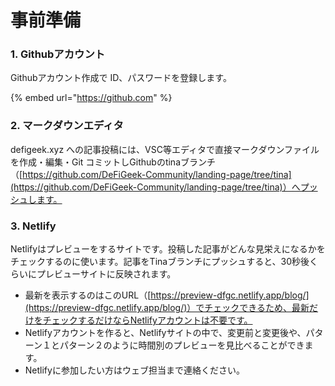 # 事前準備

### 1. Githubアカウント

Githubアカウント作成で ID、パスワードを登録します。

{% embed url="https://github.com" %}

### 2. マークダウンエディタ

defigeek.xyz への記事投稿には、VSC等エディタで直接マークダウンファイルを作成・編集・Git コミットしGithubのtinaブランチ（[https://github.com/DeFiGeek-Community/landing-page/tree/tina](https://github.com/DeFiGeek-Community/landing-page/tree/tina)）へプッシュします。


### 3. Netlify

Netlifyはプレビューをするサイトです。投稿した記事がどんな見栄えになるかをチェックするのに使います。記事をTinaブランチにプッシュすると、30秒後くらいにプレビューサイトに反映されます。

* 最新を表示するのはこのURL（[https://preview-dfgc.netlify.app/blog/](https://preview-dfgc.netlify.app/blog/)）でチェックできるため、最新だけをチェックするだけならNetlifyアカウントは不要です。
* Netlifyアカウントを作ると、Netlifyサイトの中で、変更前と変更後や、パターン１とパターン２のように時間別のプレビューを見比べることができます。
* Netlifyに参加したい方はウェブ担当まで連絡ください。
